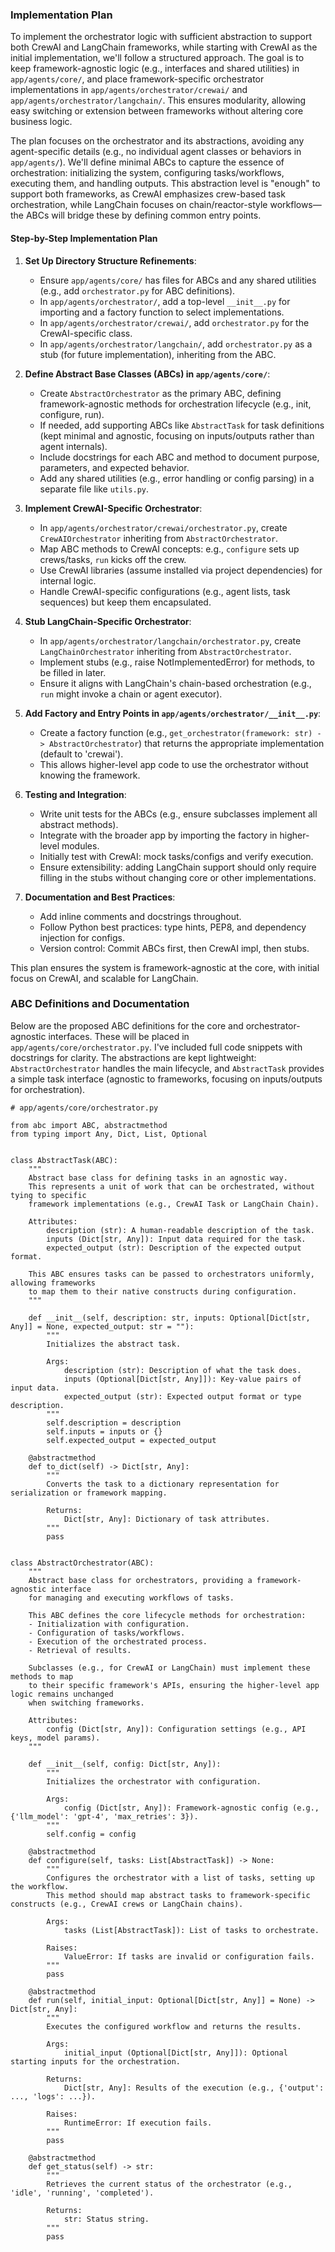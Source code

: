 ### Implementation Plan

To implement the orchestrator logic with sufficient abstraction to support both CrewAI and LangChain frameworks, while starting with CrewAI as the initial implementation, we'll follow a structured approach. The goal is
to keep framework-agnostic logic (e.g., interfaces and shared utilities) in `app/agents/core/`, and place framework-specific orchestrator implementations in `app/agents/orchestrator/crewai/` and
`app/agents/orchestrator/langchain/`. This ensures modularity, allowing easy switching or extension between frameworks without altering core business logic.

The plan focuses on the orchestrator and its abstractions, avoiding any agent-specific details (e.g., no individual agent classes or behaviors in `app/agents/`). We'll define minimal ABCs to capture the essence of
orchestration: initializing the system, configuring tasks/workflows, executing them, and handling outputs. This abstraction level is "enough" to support both frameworks, as CrewAI emphasizes crew-based task
orchestration, while LangChain focuses on chain/reactor-style workflows— the ABCs will bridge these by defining common entry points.

#### Step-by-Step Implementation Plan

1. **Set Up Directory Structure Refinements**:
    - Ensure `app/agents/core/` has files for ABCs and any shared utilities (e.g., add `orchestrator.py` for ABC definitions).
    - In `app/agents/orchestrator/`, add a top-level `__init__.py` for importing and a factory function to select implementations.
    - In `app/agents/orchestrator/crewai/`, add `orchestrator.py` for the CrewAI-specific class.
    - In `app/agents/orchestrator/langchain/`, add `orchestrator.py` as a stub (for future implementation), inheriting from the ABC.

2. **Define Abstract Base Classes (ABCs) in `app/agents/core/`**:
    - Create `AbstractOrchestrator` as the primary ABC, defining framework-agnostic methods for orchestration lifecycle (e.g., init, configure, run).
    - If needed, add supporting ABCs like `AbstractTask` for task definitions (kept minimal and agnostic, focusing on inputs/outputs rather than agent internals).
    - Include docstrings for each ABC and method to document purpose, parameters, and expected behavior.
    - Add any shared utilities (e.g., error handling or config parsing) in a separate file like `utils.py`.

3. **Implement CrewAI-Specific Orchestrator**:
    - In `app/agents/orchestrator/crewai/orchestrator.py`, create `CrewAIOrchestrator` inheriting from `AbstractOrchestrator`.
    - Map ABC methods to CrewAI concepts: e.g., `configure` sets up crews/tasks, `run` kicks off the crew.
    - Use CrewAI libraries (assume installed via project dependencies) for internal logic.
    - Handle CrewAI-specific configurations (e.g., agent lists, task sequences) but keep them encapsulated.

4. **Stub LangChain-Specific Orchestrator**:
    - In `app/agents/orchestrator/langchain/orchestrator.py`, create `LangChainOrchestrator` inheriting from `AbstractOrchestrator`.
    - Implement stubs (e.g., raise NotImplementedError) for methods, to be filled in later.
    - Ensure it aligns with LangChain's chain-based orchestration (e.g., `run` might invoke a chain or agent executor).

5. **Add Factory and Entry Points in `app/agents/orchestrator/__init__.py`**:
    - Create a factory function (e.g., `get_orchestrator(framework: str) -> AbstractOrchestrator`) that returns the appropriate implementation (default to 'crewai').
    - This allows higher-level app code to use the orchestrator without knowing the framework.

6. **Testing and Integration**:
    - Write unit tests for the ABCs (e.g., ensure subclasses implement all abstract methods).
    - Integrate with the broader app by importing the factory in higher-level modules.
    - Initially test with CrewAI: mock tasks/configs and verify execution.
    - Ensure extensibility: adding LangChain support should only require filling in the stubs without changing core or other implementations.

7. **Documentation and Best Practices**:
    - Add inline comments and docstrings throughout.
    - Follow Python best practices: type hints, PEP8, and dependency injection for configs.
    - Version control: Commit ABCs first, then CrewAI impl, then stubs.

This plan ensures the system is framework-agnostic at the core, with initial focus on CrewAI, and scalable for LangChain.

### ABC Definitions and Documentation

Below are the proposed ABC definitions for the core and orchestrator-agnostic interfaces. These will be placed in `app/agents/core/orchestrator.py`. I've included full code snippets with docstrings for clarity. The
abstractions are kept lightweight: `AbstractOrchestrator` handles the main lifecycle, and `AbstractTask` provides a simple task interface (agnostic to frameworks, focusing on inputs/outputs for orchestration).

```
# app/agents/core/orchestrator.py

from abc import ABC, abstractmethod
from typing import Any, Dict, List, Optional


class AbstractTask(ABC):
    """
    Abstract base class for defining tasks in an agnostic way.
    This represents a unit of work that can be orchestrated, without tying to specific
    framework implementations (e.g., CrewAI Task or LangChain Chain).
    
    Attributes:
        description (str): A human-readable description of the task.
        inputs (Dict[str, Any]): Input data required for the task.
        expected_output (str): Description of the expected output format.
    
    This ABC ensures tasks can be passed to orchestrators uniformly, allowing frameworks
    to map them to their native constructs during configuration.
    """

    def __init__(self, description: str, inputs: Optional[Dict[str, Any]] = None, expected_output: str = ""):
        """
        Initializes the abstract task.
        
        Args:
            description (str): Description of what the task does.
            inputs (Optional[Dict[str, Any]]): Key-value pairs of input data.
            expected_output (str): Expected output format or type description.
        """
        self.description = description
        self.inputs = inputs or {}
        self.expected_output = expected_output

    @abstractmethod
    def to_dict(self) -> Dict[str, Any]:
        """
        Converts the task to a dictionary representation for serialization or framework mapping.
        
        Returns:
            Dict[str, Any]: Dictionary of task attributes.
        """
        pass


class AbstractOrchestrator(ABC):
    """
    Abstract base class for orchestrators, providing a framework-agnostic interface
    for managing and executing workflows of tasks.
    
    This ABC defines the core lifecycle methods for orchestration:
    - Initialization with configuration.
    - Configuration of tasks/workflows.
    - Execution of the orchestrated process.
    - Retrieval of results.
    
    Subclasses (e.g., for CrewAI or LangChain) must implement these methods to map
    to their specific framework's APIs, ensuring the higher-level app logic remains unchanged
    when switching frameworks.
    
    Attributes:
        config (Dict[str, Any]): Configuration settings (e.g., API keys, model params).
    """

    def __init__(self, config: Dict[str, Any]):
        """
        Initializes the orchestrator with configuration.
        
        Args:
            config (Dict[str, Any]): Framework-agnostic config (e.g., {'llm_model': 'gpt-4', 'max_retries': 3}).
        """
        self.config = config

    @abstractmethod
    def configure(self, tasks: List[AbstractTask]) -> None:
        """
        Configures the orchestrator with a list of tasks, setting up the workflow.
        This method should map abstract tasks to framework-specific constructs (e.g., CrewAI crews or LangChain chains).
        
        Args:
            tasks (List[AbstractTask]): List of tasks to orchestrate.
        
        Raises:
            ValueError: If tasks are invalid or configuration fails.
        """
        pass

    @abstractmethod
    def run(self, initial_input: Optional[Dict[str, Any]] = None) -> Dict[str, Any]:
        """
        Executes the configured workflow and returns the results.
        
        Args:
            initial_input (Optional[Dict[str, Any]]): Optional starting inputs for the orchestration.
        
        Returns:
            Dict[str, Any]: Results of the execution (e.g., {'output': ..., 'logs': ...}).
        
        Raises:
            RuntimeError: If execution fails.
        """
        pass

    @abstractmethod
    def get_status(self) -> str:
        """
        Retrieves the current status of the orchestrator (e.g., 'idle', 'running', 'completed').
        
        Returns:
            str: Status string.
        """
        pass
```

